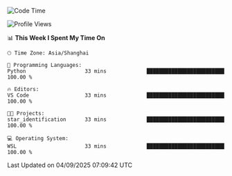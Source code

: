 <!--START_SECTION:waka-->
![Code Time](http://img.shields.io/badge/Code%20Time-3%2C098%20hrs%2018%20mins-blue)

![Profile Views](http://img.shields.io/badge/Profile%20Views-0-blue)

📊 **This Week I Spent My Time On** 

```text
🕑︎ Time Zone: Asia/Shanghai

💬 Programming Languages: 
Python                   33 mins             █████████████████████████   100.00 % 

🔥 Editors: 
VS Code                  33 mins             █████████████████████████   100.00 % 

🐱‍💻 Projects: 
star_identification      33 mins             █████████████████████████   100.00 % 

💻 Operating System: 
WSL                      33 mins             █████████████████████████   100.00 % 
```


 Last Updated on 04/09/2025 07:09:42 UTC
<!--END_SECTION:waka-->